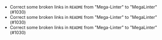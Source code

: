 - Correct some broken links in `README` from "Mega-Linter" to "MegaLinter" (#1030)
- Correct some broken links in `README` from "Mega-Linter" to "MegaLinter" (#1030)
- Correct some broken links in `README` from "Mega-Linter" to "MegaLinter" (#1030)